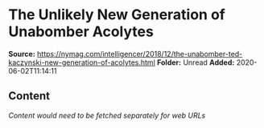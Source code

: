 # The Unlikely New Generation of Unabomber Acolytes

**Source:** https://nymag.com/intelligencer/2018/12/the-unabomber-ted-kaczynski-new-generation-of-acolytes.html
**Folder:** Unread
**Added:** 2020-06-02T11:14:11




## Content
*Content would need to be fetched separately for web URLs*
